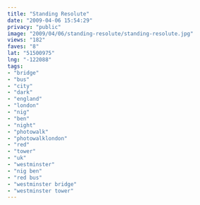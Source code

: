 ```yaml
---
title: "Standing Resolute"
date: "2009-04-06 15:54:29"
privacy: "public"
image: "2009/04/06/standing-resolute/standing-resolute.jpg"
views: "182"
faves: "8"
lat: "51500975"
lng: "-122088"
tags:
- "bridge"
- "bus"
- "city"
- "dark"
- "england"
- "london"
- "nig"
- "ben"
- "night"
- "photowalk"
- "photowalklondon"
- "red"
- "tower"
- "uk"
- "westminster"
- "nig ben"
- "red bus"
- "westminster bridge"
- "westminster tower"
---
```

<a href="/photos/2009/04/06/standing-resolute"></a>
